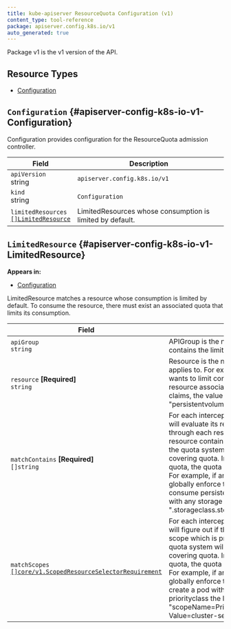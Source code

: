 ```yaml
---
title: kube-apiserver ResourceQuota Configuration (v1)
content_type: tool-reference
package: apiserver.config.k8s.io/v1
auto_generated: true
---
```

Package v1 is the v1 version of the API.

## Resource Types 


- [Configuration](#apiserver-config-k8s-io-v1-Configuration)
  
    


## `Configuration`     {#apiserver-config-k8s-io-v1-Configuration}
    




Configuration provides configuration for the ResourceQuota admission controller.

<table class="table">
<thead><tr><th width="30%">Field</th><th>Description</th></tr></thead>
<tbody>
    
<tr><td><code>apiVersion</code><br/>string</td><td><code>apiserver.config.k8s.io/v1</code></td></tr>
<tr><td><code>kind</code><br/>string</td><td><code>Configuration</code></td></tr>
    

  
  
<tr><td><code>limitedResources</code><br/>
<a href="#apiserver-config-k8s-io-v1-LimitedResource"><code>[]LimitedResource</code></a>
</td>
<td>
   LimitedResources whose consumption is limited by default.</td>
</tr>
    
  
</tbody>
</table>
    


## `LimitedResource`     {#apiserver-config-k8s-io-v1-LimitedResource}
    



**Appears in:**

- [Configuration](#apiserver-config-k8s-io-v1-Configuration)


LimitedResource matches a resource whose consumption is limited by default.
To consume the resource, there must exist an associated quota that limits
its consumption.

<table class="table">
<thead><tr><th width="30%">Field</th><th>Description</th></tr></thead>
<tbody>
    

  
<tr><td><code>apiGroup</code><br/>
<code>string</code>
</td>
<td>
   APIGroup is the name of the APIGroup that contains the limited resource.</td>
</tr>
    
  
<tr><td><code>resource</code> <B>[Required]</B><br/>
<code>string</code>
</td>
<td>
   Resource is the name of the resource this rule applies to.
For example, if the administrator wants to limit consumption
of a storage resource associated with persistent volume claims,
the value would be "persistentvolumeclaims".</td>
</tr>
    
  
<tr><td><code>matchContains</code> <B>[Required]</B><br/>
<code>[]string</code>
</td>
<td>
   For each intercepted request, the quota system will evaluate
its resource usage.  It will iterate through each resource consumed
and if the resource contains any substring in this listing, the
quota system will ensure that there is a covering quota.  In the
absence of a covering quota, the quota system will deny the request.
For example, if an administrator wants to globally enforce that
that a quota must exist to consume persistent volume claims associated
with any storage class, the list would include
".storageclass.storage.k8s.io/requests.storage"</td>
</tr>
    
  
<tr><td><code>matchScopes</code><br/>
<a href="https://kubernetes.io/docs/reference/generated/kubernetes-api/v1.21/#scopedresourceselectorrequirement-v1-core"><code>[]core/v1.ScopedResourceSelectorRequirement</code></a>
</td>
<td>
   For each intercepted request, the quota system will figure out if the input object
satisfies a scope which is present in this listing, then
quota system will ensure that there is a covering quota.  In the
absence of a covering quota, the quota system will deny the request.
For example, if an administrator wants to globally enforce that
a quota must exist to create a pod with "cluster-services" priorityclass
the list would include "scopeName=PriorityClass, Operator=In, Value=cluster-services"</td>
</tr>
    
  
</tbody>
</table>
    
  
